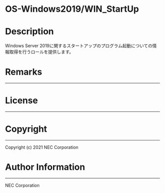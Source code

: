 OS-Windows2019/WIN_StartUp
=======================================================
# Description
Windows Server 2019に関するスタートアップのプログラム起動についての情報取得を行うロールを提供します。

# Remarks
-------

# License
-------

# Copyright
---------
Copyright (c) 2021 NEC Corporation

# Author Information
------------------
NEC Corporation
